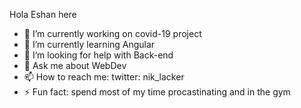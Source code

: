 Hola Eshan here
- 🔭 I’m currently working on covid-19 project
- 🌱 I’m currently learning Angular
- 🤔 I’m looking for help with Back-end
- 💬 Ask me about WebDev
- 📫 How to reach me: twitter: nik_lacker
- ⚡ Fun fact: spend most of my time procastinating and in the gym
